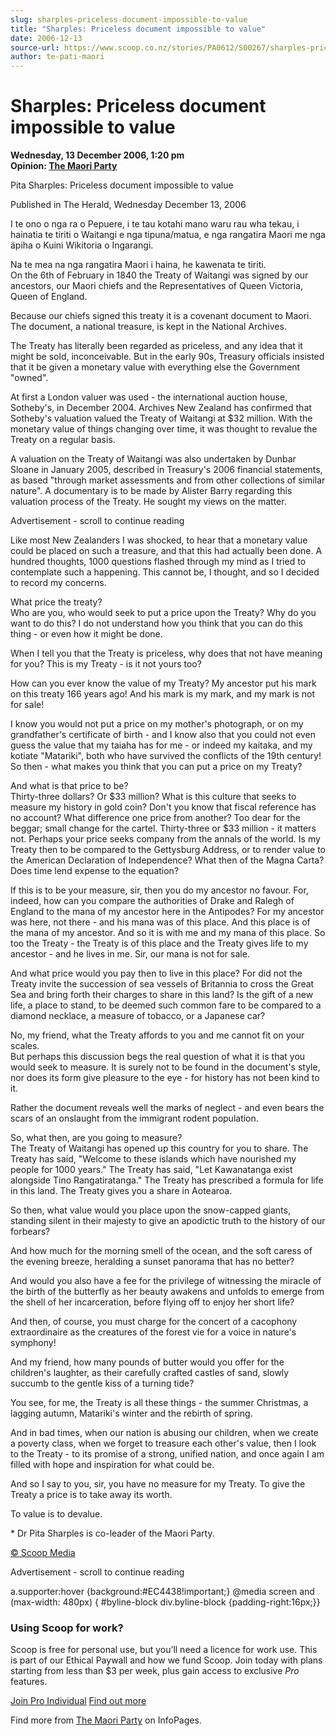 ```yaml
---
slug: sharples-priceless-document-impossible-to-value
title: "Sharples: Priceless document impossible to value"
date: 2006-12-13
source-url: https://www.scoop.co.nz/stories/PA0612/S00267/sharples-priceless-document-impossible-to-value.htm
author: te-pati-maori
---
```

Sharples: Priceless document impossible to value
================================================

**Wednesday, 13 December 2006, 1:20 pm**  
**Opinion: [The Maori Party](https://info.scoop.co.nz/The_Maori_Party)**

Pita Sharples: Priceless document impossible to value

Published in The Herald, Wednesday December 13, 2006

I te ono o nga ra o Pepuere, i te tau kotahi mano waru rau wha tekau, i hainatia te tiriti o Waitangi e nga tipuna/matua, e nga rangatira Maori me nga äpiha o Kuini Wikitoria o Ingarangi.

Na te mea na nga rangatira Maori i haina, he kawenata te tiriti.  
On the 6th of February in 1840 the Treaty of Waitangi was signed by our ancestors, our Maori chiefs and the Representatives of Queen Victoria, Queen of England.

Because our chiefs signed this treaty it is a covenant document to Maori. The document, a national treasure, is kept in the National Archives.

The Treaty has literally been regarded as priceless, and any idea that it might be sold, inconceivable. But in the early 90s, Treasury officials insisted that it be given a monetary value with everything else the Government "owned".

At first a London valuer was used - the international auction house, Sotheby's, in December 2004. Archives New Zealand has confirmed that Sotheby's valuation valued the Treaty of Waitangi at $32 million. With the monetary value of things changing over time, it was thought to revalue the Treaty on a regular basis.

A valuation on the Treaty of Waitangi was also undertaken by Dunbar Sloane in January 2005, described in Treasury's 2006 financial statements, as based "through market assessments and from other collections of similar nature". A documentary is to be made by Alister Barry regarding this valuation process of the Treaty. He sought my views on the matter.

Advertisement - scroll to continue reading





Like most New Zealanders I was shocked, to hear that a monetary value could be placed on such a treasure, and that this had actually been done. A hundred thoughts, 1000 questions flashed through my mind as I tried to contemplate such a happening. This cannot be, I thought, and so I decided to record my concerns.

What price the treaty?  
Who are you, who would seek to put a price upon the Treaty? Why do you want to do this? I do not understand how you think that you can do this thing - or even how it might be done.

When I tell you that the Treaty is priceless, why does that not have meaning for you? This is my Treaty - is it not yours too?

How can you ever know the value of my Treaty? My ancestor put his mark on this treaty 166 years ago! And his mark is my mark, and my mark is not for sale!

I know you would not put a price on my mother's photograph, or on my grandfather's certificate of birth - and I know also that you could not even guess the value that my taiaha has for me - or indeed my kaitaka, and my kotiate "Matariki", both who have survived the conflicts of the 19th century! So then - what makes you think that you can put a price on my Treaty?

And what is that price to be?  
Thirty-three dollars? Or $33 million? What is this culture that seeks to measure my history in gold coin? Don't you know that fiscal reference has no account? What difference one price from another? Too dear for the beggar; small change for the cartel. Thirty-three or $33 million - it matters not. Perhaps your price seeks company from the annals of the world. Is my Treaty then to be compared to the Gettysburg Address, or to render value to the American Declaration of Independence? What then of the Magna Carta? Does time lend expense to the equation?

If this is to be your measure, sir, then you do my ancestor no favour. For, indeed, how can you compare the authorities of Drake and Ralegh of England to the mana of my ancestor here in the Antipodes? For my ancestor was here, not there - and his mana was of this place. And this place is of the mana of my ancestor. And so it is with me and my mana of this place. So too the Treaty - the Treaty is of this place and the Treaty gives life to my ancestor - and he lives in me. Sir, our mana is not for sale.

And what price would you pay then to live in this place? For did not the Treaty invite the succession of sea vessels of Britannia to cross the Great Sea and bring forth their charges to share in this land? Is the gift of a new life, a place to stand, to be deemed such common fare to be compared to a diamond necklace, a measure of tobacco, or a Japanese car?

No, my friend, what the Treaty affords to you and me cannot fit on your scales.  
But perhaps this discussion begs the real question of what it is that you would seek to measure. It is surely not to be found in the document's style, nor does its form give pleasure to the eye - for history has not been kind to it.

Rather the document reveals well the marks of neglect - and even bears the scars of an onslaught from the immigrant rodent population.

So, what then, are you going to measure?  
The Treaty of Waitangi has opened up this country for you to share. The Treaty has said, "Welcome to these islands which have nourished my people for 1000 years." The Treaty has said, "Let Kawanatanga exist alongside Tino Rangatiratanga." The Treaty has prescribed a formula for life in this land. The Treaty gives you a share in Aotearoa.

So then, what value would you place upon the snow-capped giants, standing silent in their majesty to give an apodictic truth to the history of our forbears?

And how much for the morning smell of the ocean, and the soft caress of the evening breeze, heralding a sunset panorama that has no better?

And would you also have a fee for the privilege of witnessing the miracle of the birth of the butterfly as her beauty awakens and unfolds to emerge from the shell of her incarceration, before flying off to enjoy her short life?

And then, of course, you must charge for the concert of a cacophony extraordinaire as the creatures of the forest vie for a voice in nature's symphony!

And my friend, how many pounds of butter would you offer for the children's laughter, as their carefully crafted castles of sand, slowly succumb to the gentle kiss of a turning tide?

You see, for me, the Treaty is all these things - the summer Christmas, a lagging autumn, Matariki's winter and the rebirth of spring.

And in bad times, when our nation is abusing our children, when we create a poverty class, when we forget to treasure each other's value, then I look to the Treaty - to its promise of a strong, unified nation, and once again I am filled with hope and inspiration for what could be.

And so I say to you, sir, you have no measure for my Treaty. To give the Treaty a price is to take away its worth.

To value is to devalue.

\* Dr Pita Sharples is co-leader of the Maori Party.

  

[© Scoop Media](http://www.scoop.co.nz/about/terms.html)  

Advertisement - scroll to continue reading



a.supporter:hover {background:#EC4438!important;} @media screen and (max-width: 480px) { #byline-block div.byline-block {padding-right:16px;}}

### Using Scoop for work?

Scoop is free for personal use, but you’ll need a licence for work use. This is part of our Ethical Paywall and how we fund Scoop. Join today with plans starting from less than $3 per week, plus gain access to exclusive _Pro_ features.  
  
[Join Pro Individual](https://pro.scoop.co.nz/Individual/?from=ProIn24) [Find out more](https://pro.scoop.co.nz/using-scoop-for-work/?from=ProIn24)

Find more from [The Maori Party](https://info.scoop.co.nz/The_Maori_Party) on InfoPages.